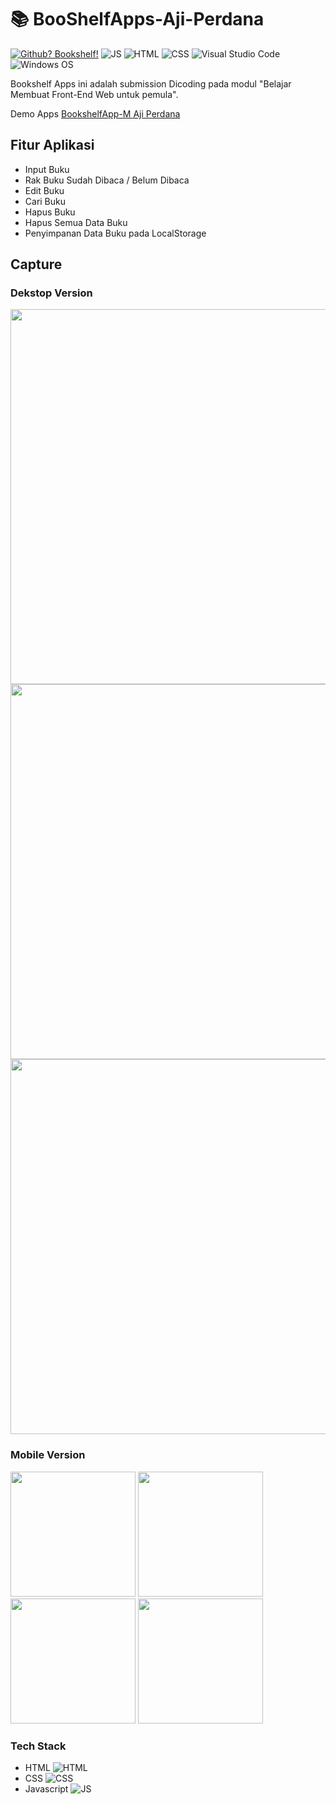 # 📚 BooShelfApps-Aji-Perdana
[![Github? Bookshelf!](https://badgen.net/badge/Github/Bookshelf%20App?color=63BB15&icon=github)](https://github.com/Naereen/badges/)
![JS](https://img.shields.io/badge/Javascript%20-%23323330.svg?&style=flat&logo=javascript&logoColor=23F7DF1E&color=34495E)
![HTML](https://img.shields.io/badge/HTML-E34F26?style=flat&logo=html5&logoColor=white)
![CSS](https://img.shields.io/badge/CSS-1572B6?style=flat&logo=css3&logoColor=white)
![Visual Studio Code](https://img.shields.io/badge/Visual_Studio_Code-0078D4?style=flat&logo=visual%20studio%20code&logoColor=1589BB&color=626262)
![Windows OS](https://img.shields.io/badge/Windows-0078D6?style=flat&logo=windows&logoColor=white&color=)

<p>Bookshelf Apps ini adalah submission Dicoding pada modul "Belajar Membuat Front-End Web untuk pemula".</p>

Demo Apps [BookshelfApp-M Aji Perdana](https://ajiperdana38.github.io/BookShelfApps-Aji-Perdana/)

## Fitur Aplikasi
* Input Buku
* Rak Buku Sudah Dibaca / Belum Dibaca
* Edit Buku
* Cari Buku
* Hapus Buku
* Hapus Semua Data Buku
* Penyimpanan Data Buku pada LocalStorage

## Capture
### Dekstop Version
<img src="https://user-images.githubusercontent.com/77820694/188686685-6bbd8600-0a1a-4e13-9402-5b6e6decba72.png" width="600px">

<img src="https://user-images.githubusercontent.com/77820694/188686947-9aa1e21e-74fd-489b-a57d-71b05a1dffd6.png" width="600px">

<img src="https://user-images.githubusercontent.com/77820694/188688620-3ec0447c-4b5f-4314-aabe-fbcd8e4f44cd.png" width="600px">

### Mobile Version
<img src="https://user-images.githubusercontent.com/77820694/188688983-f5751d81-63f1-48d8-9c9d-ef98649a5d1f.png" width="200px">

<img src="https://user-images.githubusercontent.com/77820694/188689250-8b60f84f-bbf1-40fa-b011-d7a478fd4a3e.png" width="200px">

<img src="https://user-images.githubusercontent.com/77820694/188689445-a7152c70-70a0-4d32-9f50-70fd85454a90.png" width="200px">

<img src="https://user-images.githubusercontent.com/77820694/188689544-446ddf40-3a83-488e-8f00-0a96c5d3bcb5.png" width="200px">

### Tech Stack
* HTML ![HTML](https://img.shields.io/badge/HTML-E34F26?style=flat&logo=html5&logoColor=white)
* CSS ![CSS](https://img.shields.io/badge/CSS-1572B6?style=flat&logo=css3&logoColor=white)
* Javascript ![JS](https://img.shields.io/badge/Javascript%20-%23323330.svg?&style=flat&logo=javascript&logoColor=23F7DF1E&color=34495E)

